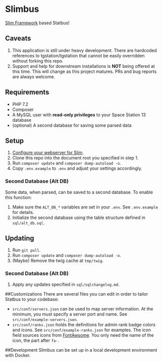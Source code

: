 # Slimbus  
[Slim Framework](https://www.slimframework.com/) based Statbus!

## Caveats
1. This application is still under heavy development. There are hardcoded references to tgstation/tgstation that cannot be easily overridden without forking this repo.
2. Support and help for downstream installations is **NOT** being offered at this time. This will change as this project matures. PRs and bug reports are  always welcome.

## Requirements
- PHP 7.2
- Composer
- A MySQL user with **read-only privileges** to your Space Station 13 database
- (optional) A second database for saving some parsed data

## Setup
1. [Configure your webserver for Slim](https://www.slimframework.com/docs/v3/start/web-servers.html). 
2. Clone this repo into the document root you specified in step 1.
3. Run  `composer update` and `composer dump-autoload -o`.
4. Copy `.env.example` to `.env` and adjust your settings accordingly.

### Second Database (Alt DB)
Some data, when parsed, can be saved to a second database. To enable this function: 

1. Make sure the `ALT_DB_*` variables are set in your `.env`. See `.env.example` for details.
2. Initialize the second database using the table structure defined in `sql/alt_db.sql`.

## Updating
1. Run `git pull`.
2. Run  `composer update` and `composer dump-autoload -o`.
3. (Maybe) Remove the twig cache at `tmp/twig`.

### Second Database (Alt DB)
1. Apply any updates specified in `sql/sqlchangelog.md`. 

##Customizations
There are several files you can edit in order to tailor Statbus to your codebase: 

- `src/conf/servers.json` can be used to map server information. At the minimum, you must specify a server port and name. See `src/conf/example-servers.json`.
- `src/conf/ranks.json` holds the definitions for admin rank badge colors and icons. See `src/conf/example-ranks.json` for examples. The icon field sources icons from [FontAwsome](https://fontawesome.com/icons?d=gallery&s=solid&m=free). You only need the name of the icon, the part after `fa-`.

##Development
Slimbus can be set up in a local development environment with Docker.


